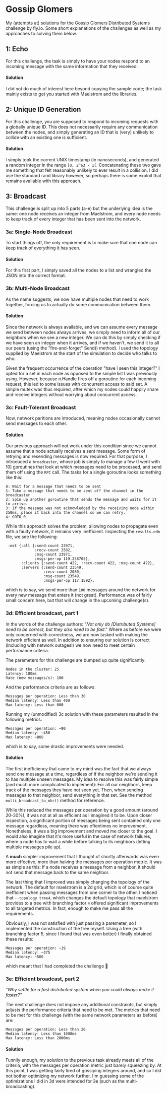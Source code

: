 # Gossip Glomers
My (attempts at) solutions for the Gossip Glomers Distributed Systems challenge by fly.io. Some short explanations of the challenges as well as my approaches to solving them below.

## 1: Echo
For this challenge, the task is simply to have your nodes respond to an incoming message with the same information that they received.
#### Solution
I did not do much of interest here beyond copying the sample code; the task mainly exists to get you started with Maelstrom and the libraries.

## 2: Unique ID Generation 
For this challenge, you are supposed to respond to incoming requests with a globally unique ID.
This does not necessarily require any communication between the nodes, and simply generating an ID that is (very) unlikely to collide with an existing one is sufficient.
#### Solution
 I simply took the current UNIX timestamp (in nanoseconds), and generated a random integer in the range `[0, 2^63 - 1[`.
  Concatenating these two gave me something that felt reasonably unlikely to ever result in a collision.
 I did use the standard rand library however, so perhaps there is some exploit that remains available with this approach. 

## 3: Broadcast
This challenge is split up into 5 parts (a-e) but the underlying idea is the same: one node receives an integer from Maelstrom, and every node needs to keep track of every integer that has been sent into the network.
### 3a: Single-Node Broadcast
To start things off, the only requirement is to make sure that one node can keep track of everything it has seen. 
#### Solution
For this first part, I simply saved all the nodes to a list and wrangled the JSON into the correct format.

### 3b: Multi-Node Broadcast
As the name suggests, we now have multiple nodes that need to work together, forcing us to actually do some communication between them.
#### Solution
Since the network is always available, and we can assume every message we send between nodes always arrives, we simply need to inform all of our neighbors when we see a new integer.
We can do this by simply checking if we have seen an integer when it arrives, and if we haven't, we send it to all our peers (using the "fire-and-forget" Send() method).
 I used the topology supplied by Maelstrom at the start of the simulation to decide who talks to who.
 
 Given the frequent occurrence of the operation "have I seen this integer?" I opted for a set in each node as opposed to the simple list I was previously using. 
However, because n.Handle fires off a goroutine for each incoming request, this led to some issues with concurrent access to said set. 
A simple mutex was thus required, after which my nodes could happily share and receive integers without worrying about concurrent access. 

### 3c: Fault-Tolerant Broadcast
Now, network paritions are introduced, meaning nodes occasionally cannot send messages to each other.

#### Solution
Our previous approach will not work under this condition since we cannot assume that a node actually receives a sent message.
 Some form of retrying and resending messages is now required.
  For that purpose, I introduced a `broadcaster`, whose job is simply to manage a few (I went with 10) goroutines that look at which messages need to be processed, and send them off using the `RPC` call.
   The tasks for a single goroutine looks something like this:
```
0: Wait for a message that needs to be sent
1: Take a message that needs to be sent off the channel in the broadcaster
2: Spin up another goroutine that sends the message and waits for it to arrive.
3: If the message was not acknowledged by the receiving node within 250ms, place it back into the channel so we can retry.
4: GOTO 0
```
While this approach solves the problem, allowing nodes to propagate even with a faulty network, it remains very inefficient. Inspecting the `results.edn` file, we see the following:
```edn 
 :net {:all {:send-count 23971,
             :recv-count 2502,
             :msg-count 23971,
             :msgs-per-op 119.258705},
       :clients {:send-count 422, :recv-count 422, :msg-count 422},
       :servers {:send-count 23549,
                 :recv-count 2080,
                 :msg-count 23549,
                 :msgs-per-op 117.1592},
```
which is to say, we send more than `100` messages around the network for every new message that enters it (not great). Performance was of fairly small concern here, but that will change in the upcoming challenge(s).

### 3d: Efficient broadcast, part 1
In the words of the challenge authors: "<em>Not only do [Distributed Systems] need to be correct, but they also need to be fast</em>." Where as before we were only concerned with correctness, we are now tasked with making the network efficient as well. In addition to ensuring our solution is correct (including with network outages!) we now need to meet certain performance criteria.

The paremeters for this challenge are bumped up quite significantly:
```
Nodes in the cluster: 25
Latency: 100ms
Rate (new messages/s): 100
```
And the performance criteria are as follows:
```
Messages per operation: Less than 30
Median latency: Less than 400
Max latency: Less than 600
```
Running my (unmodified) 3c solution with these parameters resulted in the following metrics:
```
Messages per operation: ~80
Median latency: ~450
Max latency: ~800
```
which is to say, some drastic improvements were needed.

#### Solution
The first inefficiency that came to my mind was the fact that we always send one message at a time, regardless of if the neighbor we're sending it to has multiple unseen messages. My idea to resolve this was fairly simple (and much more complicated to implement): For all our neighbors, keep track of the messages they have not seen yet. Then, when sending messages to that neighbor, send everything in that set. See the method `multi_broadcast_to_nbr()` method for reference.

While this reduced the messages per operation by a good amount (around 20-30%), it was not at all as efficient as I imagined it to be. 
Upon closer inspection, a significant portion of messages being sent contained only one message regardless, meaning there was oftentimes no improvement.  
Nonetheless, it was a big improvement and moved me closer to the goal.
I would also imagine that it's more useful in the case of network failures, where a node has to wait a while before talking to its neighbors (letting multiple messages pile up).

A <strong>much</strong> simpler improvement that I thought of shortly afterwards was even more effective, more than halving the messages per operation metric.
It was as simple as this: If a node receives a message from a neighbor, it should not send that message back to the same neighbor.

The last thing that I improved was simply changing the topology of the network. The default for maelstrom is a 2d grid, which is of course quite inefficient when passing messages from one corner to the other. 
I noticed that `--topology tree4`, which changes the default topology that maelstrom provides to a tree with branching factor `4` offered significant improvements to all targeted metrics. In fact, enough to make me pass all the requirements.

Obviously, I was not satisfied with just passing a paremeter, so I implemented the construction of the tree myself. Using a tree (with branching factor 5, since I found that was even better) I finally obtained these results:
```
Messages per operation: ~19
Median latency: ~375
Max latency: ~500
```
which meant that I had completed the challenge 🚀

### 3e: Efficient broadcast, part 2
<em>"Why settle for a fast distributed system when you could always make it faster?"</em>

The next challenge does not impose any additional constraints, but simply adjusts the performance criteria that need to be met.
The metrics that need to be met for this challenge (with the same network parameters as before) are:
```
Messages per operation: Less than 20
Median latency: Less than 1000ms
Max latency: Less than 2000ms
```
#### Solution
Funnily enough, my solution to the previous task already meets all of the criteria, with the messages per operation metric just barely squeezing by. At this point, I was getting fairly tired of gossiping integers around, and so I did not bother optimizing my network further. I'm guessing some of the optimizations I did in 3d were intended for 3e (such as the multi-broadcasting).

